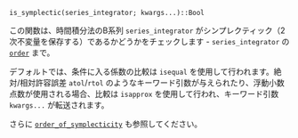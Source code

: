 ```
is_symplectic(series_integrator; kwargs...)::Bool
```

この関数は、時間積分法のB系列 `series_integrator` がシンプレクティック（2次不変量を保存する）であるかどうかをチェックします - `series_integrator` の [`order`](@ref) まで。

デフォルトでは、条件に入る係数の比較は `isequal` を使用して行われます。絶対/相対許容誤差 `atol`/`rtol` のようなキーワード引数が与えられたり、浮動小数点数が使用される場合、比較は `isapprox` を使用して行われ、キーワード引数 `kwargs...` が転送されます。

さらに [`order_of_symplecticity`](@ref) も参照してください。

